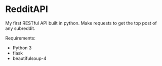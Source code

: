# RedditAPI
My first RESTful API built in python. Make requests to get the top post of any subreddit.

Requirements:
* Python 3
* flask
* beautifulsoup-4
